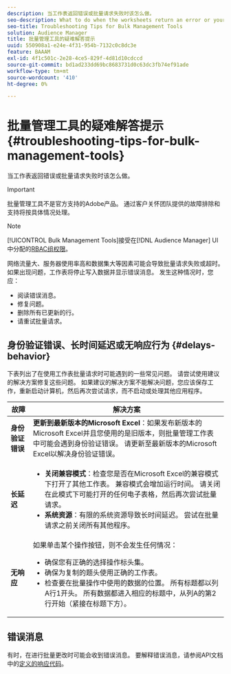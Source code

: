 ```yaml
---
description: 当工作表返回错误或批量请求失败时该怎么做。
seo-description: What to do when the worksheets return an error or your bulk request fails.
seo-title: Troubleshooting Tips for Bulk Management Tools
solution: Audience Manager
title: 批量管理工具的疑难解答提示
uuid: 550908a1-e24e-4f31-954b-7132c0c8dc3e
feature: BAAAM
exl-id: 4f1c501c-2e28-4ce5-829f-4d81d10cdccd
source-git-commit: bd1ad233dd69bc8683731d0c63dc3fb74ef91ade
workflow-type: tm+mt
source-wordcount: '410'
ht-degree: 0%

---
```


# 批量管理工具的疑难解答提示{#troubleshooting-tips-for-bulk-management-tools}

当工作表返回错误或批量请求失败时该怎么做。

>[!IMPORTANT]
>
>批量管理工具不是官方支持的Adobe产品。 通过客户关怀团队提供的故障排除和支持将按具体情况处理。

<!-- 

<p>r_bulk_troubleshoot.xml </p>

 -->

>[!NOTE]
>
>[!UICONTROL Bulk Management Tools]接受在[!DNL Audience Manager] UI中分配的[RBAC组权限](../../features/administration/administration-overview.md)。

网络流量大、服务器使用率高和数据集大等因素可能会导致批量请求失败或超时。 如果出现问题，工作表将停止写入数据并显示错误消息。 发生这种情况时，您应：

* 阅读错误消息。
* 修复问题。
* 删除所有已更新的行。
* 请重试批量请求。

## 身份验证错误、长时间延迟或无响应行为 {#delays-behavior}

下表列出了在使用工作表批量请求时可能遇到的一些常见问题。 请尝试使用建议的解决方案修复这些问题。 如果建议的解决方案不能解决问题，您应该保存工作，重新启动计算机，然后再次尝试请求，而不启动或处理其他应用程序。

<table id="table_AC6FB99402214A4EAC6E709465BB67AF"> 
 <thead> 
  <tr> 
   <th colname="col1" class="entry"> 故障 </th> 
   <th colname="col2" class="entry"> 解决方案 </th> 
  </tr> 
 </thead>
 <tbody> 
  <tr> 
   <td colname="col1"> <b>身份验证错误</b> </td> 
   <td colname="col2"> 
    <b>更新到最新版本的Microsoft Excel</b>：如果发布新版本的Microsoft Excel并且您使用的是旧版本，则批量管理工作表中可能会遇到身份验证错误。 请更新至最新版本的Microsoft Excel以解决身份验证错误。
</td> 
  </tr> 
  <tr> 
   <td colname="col1"> <b>长延迟</b> </td> 
   <td colname="col2"> 
    <ul id="ul_AA6F414024B2475AB1C0B46DC3FF0B36"> 
     <li id="li_ECC83AC39D7142519AA9A223DB8FCF23"> <b>关闭兼容模式</b>：检查您是否在Microsoft Excel的兼容模式下打开了其他工作表。 兼容模式会增加运行时间。 请关闭在此模式下可能打开的任何电子表格，然后再次尝试批量请求。 </li> 
     <li id="li_234BFCF563234DE198884F33AB75280D"> <b>系统资源</b>：有限的系统资源导致长时间延迟。 尝试在批量请求之前关闭所有其他程序。 </li> 
    </ul> </td> 
  </tr> 
  <tr> 
   <td colname="col1"> <b>无响应</b> </td> 
   <td colname="col2">如果单击某个操作按钮，则不会发生任何情况： 
    <ul id="ul_142E63CDD556414AB639E51734FEDBCF"> 
     <li id="li_DBB6C819603D46B5AECC9C854FDAFDF1">确保您有正确的选择操作标头集。 </li> 
     <li id="li_391C9031907A4085BDAD42054960045C">确保为复制的题头使用正确的工作表。 </li> 
     <li id="li_76A7241989204933858621FAAB5C3408">检查要在批量操作中使用的数据的位置。 所有标题都以列A行1开头。 所有数据都进入相应的标题中，从列A的第2行开始（紧接在标题下方）。 </li> 
    </ul> </td> 
  </tr> 
 </tbody> 
</table>

## 错误消息

有时，在进行批量更改时可能会收到错误消息。 要解释错误消息，请参阅API文档中的[定义的响应代码](/help/using/api/rest-api-main/aam-api-getting-started.md)。
